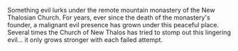 Something evil lurks under the remote mountain monastery of the New Thalosian Church. For years, ever since the death of the monastery's founder, a malignant evil presence has grown under this peaceful place. Several times the Church of New Thalos has tried to stomp out this lingering evil... it only grows stronger with each failed attempt.
